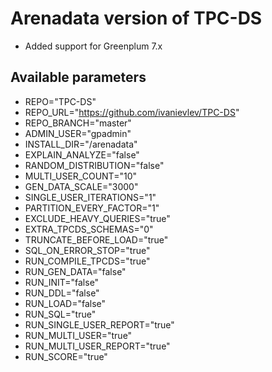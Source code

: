 # Arenadata version of TPC-DS

- Added support for Greenplum 7.x 

## Available parameters

- REPO="TPC-DS"
- REPO_URL="https://github.com/ivanievlev/TPC-DS"
- REPO_BRANCH="master"
- ADMIN_USER="gpadmin"
- INSTALL_DIR="/arenadata"
- EXPLAIN_ANALYZE="false"
- RANDOM_DISTRIBUTION="false"
- MULTI_USER_COUNT="10"
- GEN_DATA_SCALE="3000"
- SINGLE_USER_ITERATIONS="1"
- PARTITION_EVERY_FACTOR="1"
- EXCLUDE_HEAVY_QUERIES="true"
- EXTRA_TPCDS_SCHEMAS="0"
- TRUNCATE_BEFORE_LOAD="true"
- SQL_ON_ERROR_STOP="true"
- RUN_COMPILE_TPCDS="true"
- RUN_GEN_DATA="false"
- RUN_INIT="false"
- RUN_DDL="false"
- RUN_LOAD="false"
- RUN_SQL="true"
- RUN_SINGLE_USER_REPORT="true"
- RUN_MULTI_USER="true"
- RUN_MULTI_USER_REPORT="true"
- RUN_SCORE="true"
